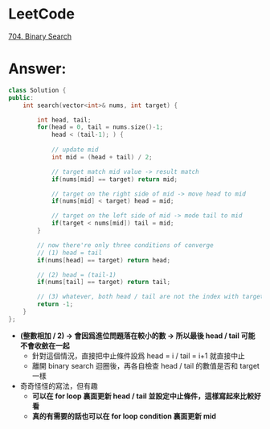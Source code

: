 # LeetCode
[704. Binary Search](https://leetcode.com/problems/binary-search/)

# Answer: 
```Cpp
class Solution {
public:
	int search(vector<int>& nums, int target) {

		int head, tail;
		for(head = 0, tail = nums.size()-1; 
			head < (tail-1); ) {
		
			// update mid
			int mid = (head + tail) / 2;

			// target match mid value -> result match
			if(nums[mid] == target) return mid;

			// target on the right side of mid -> move head to mid
			if(nums[mid] < target) head = mid;

			// target on the left side of mid -> mode tail to mid
			if(target < nums[mid]) tail = mid;
		}

		// now there're only three conditions of converge
		// (1) head = tail
		if(nums[head] == target) return head;

		// (2) head = (tail-1)
		if(nums[tail] == target) return tail;

		// (3) whatever, both head / tail are not the index with target value
		return -1;
	}
};
```
- **(整數相加 / 2) -> 會因爲進位問題落在較小的數 -> 所以最後 head / tail 可能不會收斂在一起**
	- 針對這個情況，直接把中止條件設爲 head = i / tail = i+1 就直接中止
	- 離開 binary search 迴圈後，再各自檢查 head / tail 的數值是否和 target 一樣
- 奇奇怪怪的寫法，但有趣
	- **可以在 for loop 裏面更新 head / tail 並設定中止條件，這樣寫起來比較好看**
	- **真的有需要的話也可以在 for loop condition 裏面更新 mid**

